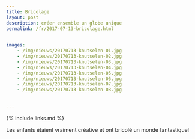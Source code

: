 ```yaml
---
title: Bricolage
layout: post
description: créer ensemble un globe unique
permalink: /fr/2017-07-13-bricolage.html

    
images: 
    - /img/nieuws/20170713-knutselen-01.jpg
    - /img/nieuws/20170713-knutselen-02.jpg
    - /img/nieuws/20170713-knutselen-03.jpg
    - /img/nieuws/20170713-knutselen-04.jpg
    - /img/nieuws/20170713-knutselen-05.jpg
    - /img/nieuws/20170713-knutselen-06.jpg
    - /img/nieuws/20170713-knutselen-07.jpg
    - /img/nieuws/20170713-knutselen-08.jpg
    
    
---
```


{% include links.md %}

Les enfants étaient vraiment créative et ont bricolé un monde fantastique!




